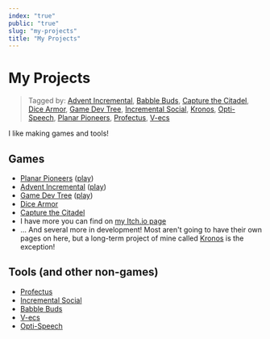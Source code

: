 ```yaml
---
index: "true"
public: "true"
slug: "my-projects"
title: "My Projects"
---
```

# My Projects

> Tagged by: [Advent Incremental](/garden/advent-incremental/index.md), [Babble Buds](/garden/babble-buds/index.md), [Capture the Citadel](/garden/capture-the-citadel/index.md), [Dice Armor](/garden/dice-armor/index.md), [Game Dev Tree](/garden/game-dev-tree/index.md), [Incremental Social](/garden/incremental-social/index.md), [Kronos](/garden/kronos/index.md), [Opti-Speech](/garden/opti-speech/index.md), [Planar Pioneers](/garden/planar-pioneers/index.md), [Profectus](/garden/profectus/index.md), [V-ecs](/garden/v-ecs/index.md)

I like making games and tools!

## Games
- [Planar Pioneers](/garden/planar-pioneers/index.md) ([play](https://thepaperpilot.org/planar))
- [Advent Incremental](/garden/advent-incremental/index.md) ([play](https://thepaperpilot.org/advent))
- [Game Dev Tree](/garden/game-dev-tree/index.md) ([play](https://thepaperpilot.org/gamedevtree))
- [Dice Armor](/garden/dice-armor/index.md)
- [Capture the Citadel](/garden/capture-the-citadel/index.md)
- I have more you can find on [my Itch.io page](https://thepaperpilot.itch.io/)
- ... And several more in development! Most aren't going to have their own pages on here, but a long-term project of mine called [Kronos](/garden/kronos/index.md) is the exception!

## Tools (and other non-games)
- [Profectus](/garden/profectus/index.md)
- [Incremental Social](/garden/incremental-social/index.md)
- [Babble Buds](/garden/babble-buds/index.md)
- [V-ecs](/garden/v-ecs/index.md)
- [Opti-Speech](/garden/opti-speech/index.md)